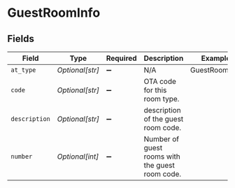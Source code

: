 # GuestRoomInfo


## Fields

| Field                                           | Type                                            | Required                                        | Description                                     | Example                                         |
| ----------------------------------------------- | ----------------------------------------------- | ----------------------------------------------- | ----------------------------------------------- | ----------------------------------------------- |
| `at_type`                                       | *Optional[str]*                                 | :heavy_minus_sign:                              | N/A                                             | GuestRoomInfo                                   |
| `code`                                          | *Optional[str]*                                 | :heavy_minus_sign:                              | OTA code for this room type.                    |                                                 |
| `description`                                   | *Optional[str]*                                 | :heavy_minus_sign:                              | description of the guest room code.             |                                                 |
| `number`                                        | *Optional[int]*                                 | :heavy_minus_sign:                              | Number of guest rooms with the guest room code. |                                                 |
